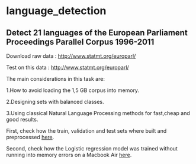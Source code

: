 # language_detection

## Detect 21 languages of the European Parliament Proceedings Parallel Corpus 1996-2011

 Download raw data : http://www.statmt.org/europarl/
 
 Test on this data : http://www.statmt.org/europarl/

The main considerations in this task are:

1.How to avoid loading the 1,5 GB corpus into memory. 

2.Designing sets with balanced classes. 

3.Using classical Natural Language Processing methods for fast,cheap and good results. 

First, check how the train, validation and test sets where built and preprocessed [here](https://github.com/Salma-Bouzid/language_detection/blob/master/Build_dataset.ipynb).

Second, check how the Logistic regression model was trained without running into memory errors on a Macbook Air [here](https://github.com/Salma-Bouzid/language_detection/blob/master/Train.ipynb).

